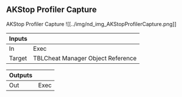 ## AKStop Profiler Capture
AKStop Profiler Capture
![[../img/nd_img_AKStopProfilerCapture.png]]

|Inputs||
|--|--|
| In | Exec |
| Target | TBLCheat Manager Object Reference |

|Outputs||
|--|--|
| Out | Exec |
